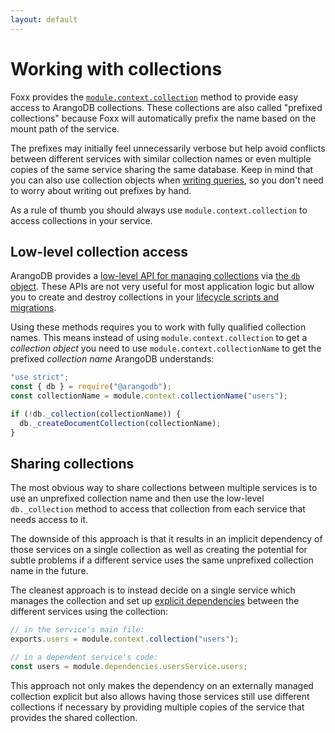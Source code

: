 ```yaml
---
layout: default
---
```

Working with collections
========================

Foxx provides the [`module.context.collection`](../Reference/Context.md) method
to provide easy access to ArangoDB collections. These collections are also
called "prefixed collections" because Foxx will automatically prefix the name
based on the mount path of the service.

The prefixes may initially feel unnecessarily verbose but help avoid conflicts
between different services with similar collection names or even multiple
copies of the same service sharing the same database. Keep in mind that you
can also use collection objects when [writing queries](Queries.md),
so you don't need to worry about writing out prefixes by hand.

As a rule of thumb you should always use `module.context.collection`
to access collections in your service.

Low-level collection access
---------------------------

ArangoDB provides a
[low-level API for managing collections](../../DataModeling/Collections/DatabaseMethods.md)
via [the `db` object](../../Appendix/References/DBObject.md).
These APIs are not very useful for most application logic but allow you to
create and destroy collections in your
[lifecycle scripts and migrations](Scripts.md#lifecycle-scripts).

Using these methods requires you to work with fully qualified collection names.
This means instead of using `module.context.collection` to get a
_collection object_ you need to use `module.context.collectionName`
to get the prefixed _collection name_ ArangoDB understands:

```js
"use strict";
const { db } = require("@arangodb");
const collectionName = module.context.collectionName("users");

if (!db._collection(collectionName)) {
  db._createDocumentCollection(collectionName);
}
```

Sharing collections
-------------------

The most obvious way to share collections between multiple services is to use
an unprefixed collection name and then use the low-level `db._collection`
method to access that collection from each service that needs access to it.

The downside of this approach is that it results in an implicit dependency of
those services on a single collection as well as creating the potential for
subtle problems if a different service uses the same unprefixed
collection name in the future.

The cleanest approach is to instead decide on a single service which manages
the collection and set up [explicit dependencies](Dependencies.md) between
the different services using the collection:

```js
// in the service's main file:
exports.users = module.context.collection("users");

// in a dependent service's code:
const users = module.dependencies.usersService.users;
```

This approach not only makes the dependency on an externally managed collection
explicit but also allows having those services still use different collections
if necessary by providing multiple copies of the service that provides the
shared collection.

